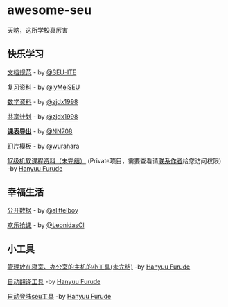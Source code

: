 # awesome-seu
天呐，这所学校真厉害



## 快乐学习

[文档规范](https://docs.seu.services.com/#/guide/SEUITEDocManual) - by [@SEU-ITE](https://github.com/SEU-ITE)

[复习资料](https://github.com/lyMeiSEU/ly_schoolhelper) - by [@lyMeiSEU](https://github.com/lyMeiSEU)

[数学资料](https://github.com/zjdx1998/SEUMath) - by [@zjdx1998](https://github.com/zjdx1998)

[共享计划](https://github.com/zjdx1998/seucourseshare) - by [@zjdx1998](https://github.com/zjdx1998)

[**课表导出**](https://github.com/NN708/SEU-Curriculum-Export) - by [@NN708](https://github.com/NN708)

[幻片模板](https://github.com/wurahara/SEU-Beamer-Slide) - by [@wurahara](https://github.com/wurahara)

[17级机软课程资料（未完结）](https://github.com/HanyuuFurude/cw23) (Private项目，需要查看请[联系作者](mailto:furude_hanyuu@outlook.com)给您访问权限) -by [Hanyuu Furude](https://hanyuufurude.github.io/) 

## 幸福生活
[公开数据](https://github.com/alittelboy/seu-info) - by [@alittelboy](https://github.com/alittelboy)

[欢乐抢课](https://github.com/LeonidasCl/seu-jwc-catcher) - by [@LeonidasCl](https://github.com/LeonidasCl)

## 小工具
[管理放在寝室、办公室的主机的小工具(未完结)](https://github.com/Skylark-Studio/TelnetSkylark) -by [Hanyuu Furude](https://hanyuufurude.github.io/) 

[自动翻译工具](https://github.com/HanyuuFurude/CopyTranslatePaste) -by [Hanyuu Furude](https://hanyuufurude.github.io/) 

[自动登陆seu工具](https://github.com/HanyuuFurude/seuLogin) -by [Hanyuu Furude](https://hanyuufurude.github.io/)

